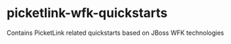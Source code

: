picketlink-wfk-quickstarts
==========================

Contains PicketLink related quickstarts based on JBoss WFK technologies
